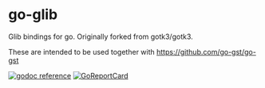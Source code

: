# go-glib

Glib bindings for go. Originally forked from gotk3/gotk3.

These are intended to be used together with https://github.com/go-gst/go-gst

[![godoc reference](https://img.shields.io/badge/godoc-reference-blue.svg)](https://godoc.org/github.com/go-gst/go-glib)
[![GoReportCard](https://goreportcard.com/badge/github.com/go-gst/go-glib)](https://goreportcard.com/report/github.com/go-gst/go-glib)